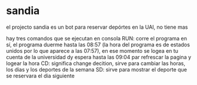 # sandia
el projecto sandia es un bot para reservar depórtes en la UAI, no tiene mas

hay tres comandos que se ejecutan en consola
RUN: corre el programa en sí, el programa duerme hasta las 08:57 (la hora del programa es de estados unidos por lo que aparece a las 07:57), en ese momento se logea
en tu cuenta de la universidad dy espera hasta las 09:04 par refrescar la pagina y logear la hora
CD: significa change decition, sirve para cambiar las horas, los dias y los deportes de la semana
SD: sirve para mostrar el deporte que se reservara el dia siguiente
